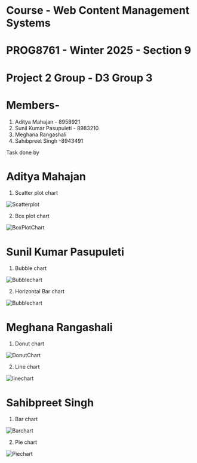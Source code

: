 # Course - Web Content Management Systems
# PROG8761 - Winter 2025 - Section 9

# Project 2 Group - D3  Group 3


#  Members- 
1) Aditya Mahajan - 8958921
2) Sunil Kumar Pasupuleti - 8983210
3) Meghana Rangashali
4) Sahibpreet Singh -8943491

Task done by 

# Aditya Mahajan
1) Scatter plot chart

![Scatterplot](scatterplot.png)

2) Box plot chart
   
![BoxPlotChart](boxplotChart.png)


# Sunil Kumar Pasupuleti

1) Bubble chart
   
![Bubblechart](bubblechart.png)

2) Horizontal Bar chart

![Bubblechart](horizontalBarChart.png)


# Meghana Rangashali
1) Donut chart

![DonutChart](donutchart.png)

2) Line chart
   
 ![linechart](linechart.png)

# Sahibpreet Singh

1) Bar chart
   
![Barchart](barchart.png)

2) Pie chart

 ![Piechart](piechart.png)


 
   
